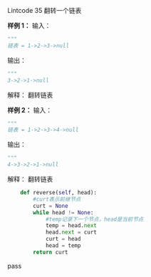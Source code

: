 Lintcode 35
翻转一个链表


**样例 1：**
输入：
```python
"""
链表 = 1->2->3->null
```
输出：
```python
"""
3->2->1->null
```
解释：
翻转链表

**样例 2：**
输入：
```python
"""
链表 = 1->2->3->4->null
```
输出：
```python
"""
4->3->2->1->null
```
解释：
翻转链表


```python
    def reverse(self, head):
        #curt表示前继节点
        curt = None
        while head != None:
            #temp记录下一个节点，head是当前节点
            temp = head.next
            head.next = curt
            curt = head
            head = temp
        return curt
```
pass